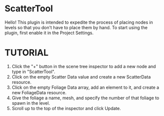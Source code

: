 # ScatterTool
 
Hello! This plugin is intended to expedite the process of placing nodes in levels so that you don't have to place
them by hand.
To start using the plugin, first enable it in the Project Settings.

# TUTORIAL
1. Click the "+" button in the scene tree inspector to add a new node and type in "ScatterTool".
2. Click on the empty Scatter Data value and create a new ScatterData resource.
3. Click on the empty Foliage Data array, add an element to it, and create a new FoliageData resource.
4. Give the foliage a name, mesh, and specify the number of that foliage to spawn in the level.
5. Scroll up to the top of the inspector and click Update.
